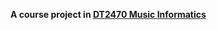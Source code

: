 **A course project in [DT2470 Music Informatics](https://www.kth.se/student/kurser/kurs/DT2470?l=en)**

